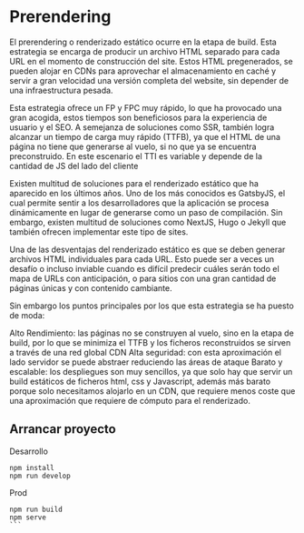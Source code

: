 # Prerendering

El prerendering o renderizado estático ocurre en la etapa de build. Esta estrategia se encarga de producir un archivo HTML separado para cada URL en el momento de construcción del site. Estos HTML pregenerados, se pueden alojar en CDNs para aprovechar el almacenamiento en caché y servir a gran velocidad una versión completa del website, sin depender de una infraestructura pesada.

Esta estrategia ofrece un FP y FPC muy rápido, lo que ha provocado una gran acogida, estos tiempos son beneficiosos para la experiencia de usuario y el SEO. A semejanza de soluciones como SSR, también logra alcanzar un tiempo de carga muy rápido (TTFB), ya que el HTML de una página no tiene que generarse al vuelo, si no que ya se encuentra preconstruido. En este escenario el TTI es variable y depende de la cantidad de JS del lado del cliente

Existen multitud de soluciones para el renderizado estático que ha aparecido en los últimos años. Uno de los más conocidos es GatsbyJS, el cual permite sentir a los desarrolladores que la aplicación se procesa dinámicamente en lugar de generarse como un paso de compilación. Sin embargo, existen multitud de soluciones como NextJS, Hugo o Jekyll que también ofrecen implementar este tipo de sites.

Una de las desventajas del renderizado estático es que se deben generar archivos HTML individuales para cada URL. Esto puede ser a veces un desafío o incluso inviable cuando es difícil predecir cuáles serán todo el mapa de URLs con anticipación, o para sitios con una gran cantidad de páginas únicas y con contenido cambiante.

Sin embargo los puntos principales por los que esta estrategia se ha puesto de moda:

Alto Rendimiento: las páginas no se construyen al vuelo, sino en la etapa de build, por lo que se minimiza el TTFB y los ficheros reconstruidos se sirven a través de una red global CDN
Alta seguridad: con esta aproximación el lado servidor se puede abstraer reduciendo las áreas de ataque
Barato y escalable: los despliegues son muy sencillos, ya que solo hay que servir un build estáticos de ficheros html, css y Javascript, además más barato porque solo necesitamos alojarlo en un CDN, que requiere menos coste que una aproximación que requiere de cómputo para el renderizado.

## Arrancar proyecto

Desarrollo

```
npm install
npm run develop
```

Prod

````
npm run build
npm serve
```
````
